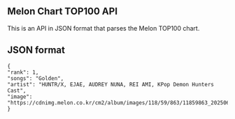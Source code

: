 ## Melon Chart TOP100 API
This is an API in JSON format that parses the Melon TOP100 chart.

## JSON format
```
{
"rank": 1,
"songs": "Golden",
"artist": "HUNTR/X, EJAE, AUDREY NUNA, REI AMI, KPop Demon Hunters Cast",
"image": "https://cdnimg.melon.co.kr/cm2/album/images/118/59/863/11859863_20250620104512_500.jpg/melon/resize/120/quality/80/optimize"
}
```
